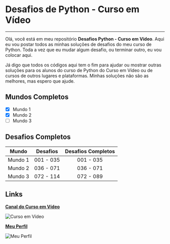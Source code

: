 
# Desafios de Python - Curso em Vídeo
----
Olá, você está em meu repositório **Desafios Python - Curso em Vídeo**. Aqui eu vou postar todos as minhas soluções de desafios do meu
curso de Python. Toda a vez que eu mudar algum desafio, ou terminar outro, eu vou colocar aqui. 

Já digo que todos os códigos aqui tem o fim para ajudar ou mostrar outras soluções para os alunos do curso de Python do Curso em Vídeo 
ou de cursos de outros lugares e plataformas. Minhas soluções não são as melhores, mas espero que ajude.
## Mundos Completos
- [x] Mundo 1 
- [x] Mundo 2
- [ ] Mundo 3
## Desafios Completos
Mundo | Desafios | Desafios Completos
:---:|:---:|:---:
Mundo 1 | 001 - 035 | 001 - 035
Mundo 2 | 036 - 071 | 036 - 071
Mundo 3 | 072 - 114 | 072 - 089
## Links
[**Canal do Curso em Vídeo**](https://www.youtube.com/channel/UCrWvhVmt0Qac3HgsjQK62FQ)

![Curso em Vídeo](https://yt3.ggpht.com/a/AATXAJxPC_D40WpkAx7kkduf4csBFe0tqY5SpoGs8w=s100-c-k-c0xffffffff-no-rj-mo)

[**Meu Perfil**](https://github.com/LeonardoARGR)

![Meu Perfil](https://cdn.discordapp.com/attachments/690306026708402206/702669733996003398/EU_KKK_1.jpg)
